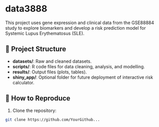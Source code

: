 # data3888
This project uses gene expression and clinical data from the GSE88884 study to explore biomarkers and develop a risk prediction model for Systemic Lupus Erythematosus (SLE).

## 📂 Project Structure

- **datasets/**: Raw and cleaned datasets.
- **scripts/**: R code files for data cleaning, analysis, and modelling.
- **results/**: Output files (plots, tables).
- **shiny_app/**: Optional folder for future deployment of interactive risk calculator.

## 🚀 How to Reproduce

1. Clone the repository:
```bash
git clone https://github.com/YourGithub...
